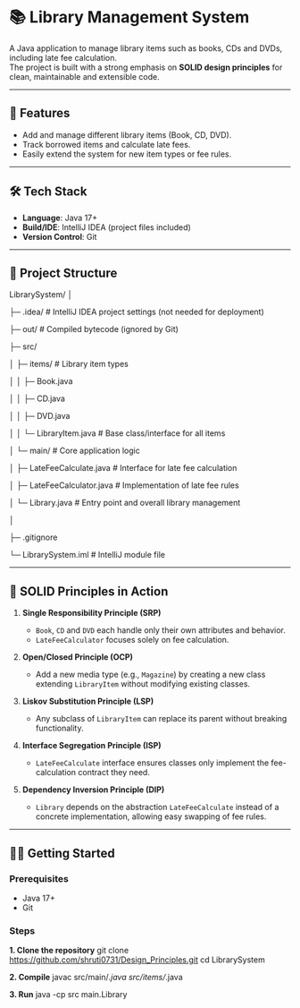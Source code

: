 # 📚 Library Management System

A Java application to manage library items such as books, CDs and DVDs, including late fee calculation.  
The project is built with a strong emphasis on **SOLID design principles** for clean, maintainable and extensible code.

---

## 🚀 Features
- Add and manage different library items (Book, CD, DVD).
- Track borrowed items and calculate late fees.
- Easily extend the system for new item types or fee rules.

---

## 🛠 Tech Stack
- **Language**: Java 17+  
- **Build/IDE**: IntelliJ IDEA (project files included)  
- **Version Control**: Git

---

## 📂 Project Structure
LibrarySystem/
│

├─ .idea/ # IntelliJ IDEA project settings (not needed for deployment)

├─ out/ # Compiled bytecode (ignored by Git)

├─ src/

│ ├─ items/ # Library item types

│ │ ├─ Book.java

│ │ ├─ CD.java

│ │ ├─ DVD.java

│ │ └─ LibraryItem.java # Base class/interface for all items

│ └─ main/ # Core application logic

│ ├─ LateFeeCalculate.java # Interface for late fee calculation

│ ├─ LateFeeCalculator.java # Implementation of late fee rules

│ └─ Library.java # Entry point and overall library management

│

├─ .gitignore

└─ LibrarySystem.iml # IntelliJ module file


---

## 🧩 SOLID Principles in Action

1. **Single Responsibility Principle (SRP)**  
   - `Book`, `CD` and `DVD` each handle only their own attributes and behavior.  
   - `LateFeeCalculator` focuses solely on fee calculation.

2. **Open/Closed Principle (OCP)**  
   - Add a new media type (e.g., `Magazine`) by creating a new class extending `LibraryItem` without modifying existing classes.

3. **Liskov Substitution Principle (LSP)**  
   - Any subclass of `LibraryItem` can replace its parent without breaking functionality.

4. **Interface Segregation Principle (ISP)**  
   - `LateFeeCalculate` interface ensures classes only implement the fee-calculation contract they need.

5. **Dependency Inversion Principle (DIP)**  
   - `Library` depends on the abstraction `LateFeeCalculate` instead of a concrete implementation, allowing easy swapping of fee rules.

---

## 🏃‍♀️ Getting Started

### Prerequisites
- Java 17+  
- Git

### Steps
**1. Clone the repository**
   git clone https://github.com/shruti0731/Design_Principles.git
   cd LibrarySystem
   
**2. Compile**
   javac src/main/*.java src/items/*.java
   
**3. Run**
   java -cp src main.Library
